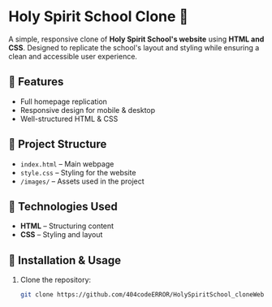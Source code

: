 # Holy Spirit School Clone 🏫

A simple, responsive clone of **Holy Spirit School's website** using **HTML and CSS**. Designed to replicate the school's layout and styling while ensuring a clean and accessible user experience.

## 🚀 Features  
- Full homepage replication  
- Responsive design for mobile & desktop  
- Well-structured HTML & CSS  

## 📂 Project Structure  
- `index.html` – Main webpage  
- `style.css` – Styling for the website  
- `/images/` – Assets used in the project  

## 🎨 Technologies Used  
- **HTML** – Structuring content  
- **CSS** – Styling and layout  

## 📌 Installation & Usage  
1. Clone the repository:  
   ```bash
   git clone https://github.com/404codeERROR/HolySpiritSchool_cloneWebsite.git
